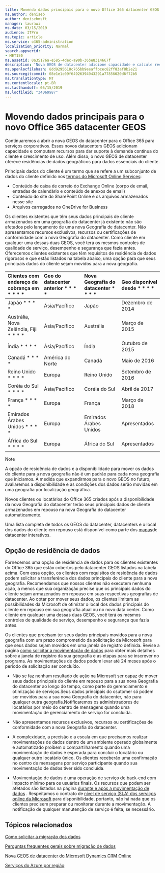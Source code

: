```yaml
---
title: Movendo dados principais para o novo Office 365 datacenter GEOS
ms.author: deniseb
author: denisebmsft
manager: laurawi
ms.date: 03/15/2019
audience: ITPro
ms.topic: article
ms.service: o365-administration
localization_priority: Normal
search.appverid:
- MET150
ms.assetid: 0a35176a-e585-4dec-a90b-36be8314667f
description: 'Nova GEOS de datacenter adicione capacidade e calcule recursos para dar suporte à demanda contínua do cliente e crescimento de uso. Além disso, o novo GEOS de datacenter oferece residências de dados geográficos para dados essenciais do cliente. Principais dados do cliente é um termo que se refere a um subconjunto de dados do cliente definido nos termos do Microsoft Online Services: conteúdo da caixa de correio do Exchange Online (corpo de email, entradas de calendário e conteúdo de anexos de email) e conteúdo do site do SharePoint Online e os arquivos armazenados nesse site e arquivos carregados no OneDrive for Business.'
ms.openlocfilehash: 8dd9295618c765bb9eeaffbcec82ff83af8b2e21
ms.sourcegitcommit: 08e1e1c09f64926394043291a77856620d6f72b5
ms.translationtype: MT
ms.contentlocale: pt-BR
ms.lasthandoff: 05/15/2019
ms.locfileid: "34069987"
---
```

# <a name="moving-core-data-to-new-office-365-datacenter-geos"></a>Movendo dados principais para o novo Office 365 datacenter GEOS

Continuaremos a abrir a nova GEOS do datacenter para o Office 365 para serviços corporativos. Esses novos datacenters GEOS adicionam capacidade e computam recursos para dar suporte à demanda contínua do cliente e crescimento de uso. Além disso, o novo GEOS de datacenter oferece residências de dados geográficos para dados essenciais do cliente. 

Principais dados do cliente é um termo que se refere a um subconjunto de dados do cliente definido nos [termos do Microsoft Online Services](https://go.microsoft.com/fwlink/p/?LinkID=249048): 
- Conteúdo de caixa de correio do Exchange Online (corpo de email, entradas de calendário e conteúdo de anexos de email)
- Conteúdo do site do SharePoint Online e os arquivos armazenados nesse site
- Arquivos carregados no OneDrive for Business 
  
Os clientes existentes que têm seus dados principais de cliente armazenados em uma geografia do datacenter já existente não são afetados pelo lançamento de uma nova Geografia de datacenter. Não apresentamos recursos exclusivos, recursos ou certificações de conformidade com a nova Geografia do datacenter. Como cliente em qualquer uma dessas duas GEOS, você terá os mesmos controles de qualidade de serviço, desempenho e segurança que fazia antes. Oferecemos clientes existentes que têm requisitos de residência de dados rigorosos e que estão listados na tabela abaixo, uma opção para que seus principais dados do cliente sejam movidos para a nova geografia.
  
|Clientes com endereço de cobrança em * * * *|Geo do datacenter anterior * * * *|Nova Geografia do datacenter * * * *|Geo disponível desde * * * *|
|:-----|:-----|:-----|:-----|
|Japão * * * *| Ásia/Pacífico | Japão | Dezembro de 2014 |
|Austrália, Nova Zelândia, Fiji * * * *| Ásia/Pacífico | Austrália | Março de 2015 |
|Índia * * * *| Ásia/Pacífico | Índia | Outubro de 2015 |
|Canadá * * * *| América do Norte | Canadá | Maio de 2016 |
|Reino Unido * * * *| Europa | Reino Unido | Setembro de 2016 |
|Coréia do Sul * * * *| Ásia/Pacífico | Coréia do Sul | Abril de 2017 |
|França * * * *| Europa | França | Março de 2018 |
|Emirados Árabes Unidos * * * *| Europa | Emirados Árabes Unidos | Apresentados |
|África do Sul * * * *| Europa | África do Sul | Apresentados |
   
> [!NOTE]
> A opção de residência de dados e a disponibilidade para mover os dados do cliente para a nova geografia não é um padrão para cada nova geografia que iniciamos. À medida que expandirmos para o novo GEOS no futuro, avaliaremos a disponibilidade e as condições dos dados serão movidas em uma geografia por localização geográfica. 
  
Novos clientes ou locatários do Office 365 criados após a disponibilidade da nova Geografia do datacenter terão seus principais dados de cliente armazenados em repouso na nova Geografia do datacenter automaticamente.
  
Uma lista completa de todos os GEOS do datacenter, datacenters e o local dos dados do cliente em repouso está disponível como parte dos [mapas](https://office.com/datamaps)de datacenter interativos. 
  
## <a name="data-residency-option"></a>Opção de residência de dados

Fornecemos uma opção de residência de dados para os clientes existentes do Office 365 que estão cobertos pelo datacenter GEOS listados na tabela acima. Com essa opção, os clientes com requisitos de residência de dados podem solicitar a transferência dos dados principais do cliente para a nova geografia. Recomendamos que nossos clientes não executem nenhuma ação, a menos que sua organização precise que os principais dados do cliente sejam armazenados em repouso em suas respectivas geografias de datacenter. Ao optar por mover seus dados, os clientes limitam as possibilidades da Microsoft de otimizar o local dos dados principais do cliente em repouso em sua geografia atual ou no novo data center. Como cliente em qualquer uma dessas duas GEOS, você terá os mesmos controles de qualidade de serviço, desempenho e segurança que fazia antes.
  
Os clientes que precisam ter seus dados principais movidos para a nova geografia com um prazo comprometido da solicitação da Microsoft para que seus dados sejam movidos em uma janela de registro definida.  Revise a página [como solicitar a movimentação de dados](request-your-data-move.md) para obter mais detalhes sobre a janela de registro da sua geografia e as etapas para se inscrever no programa.  As movimentações de dados podem levar até 24 meses após o período de solicitação ser concluído.

- Não se faz nenhum resultado de ação na Microsoft ser capaz de mover seus dados principais do cliente em repouso para a sua nova Geografia do datacenter ao longo do tempo, como parte do gerenciamento e otimização de serviços.Seus dados principais do csutomer só podem ser movidos para a sua nova Geografia do datacenter, não para qualquer outra geografia.Notificaremos os administradores de locatários por meio do centro de mensagens quando uma movimentação de gerenciamento de serviço for concluída.
   
- Não apresentamos recursos exclusivos, recursos ou certificações de conformidade com a nova Geografia do datacenter.
    
- A complexidade, a precisão e a escala em que precisamos realizar movimentações de dados dentro de um ambiente operado globalmente e automatizado proíbem o compartilhamento quando uma movimentação de dados é esperada para concluir o locatário ou qualquer outro locatário único. Os clientes receberão uma confirmação no centro de mensagens por serviço participante quando sua movimentação de dados tiver sido concluída. 
    
- Movimentação de dados é uma operação de serviço de back-end com impacto mínimo para os usuários finais. Os recursos que podem ser afetados são listados na página [durante e após a movimentação de dados](during-and-after-your-data-move.md) . Respeitamos o contrato de [nível de serviço (SLA) dos serviços online da Microsoft](https://go.microsoft.com/fwlink/p/?LinkId=523897) para disponibilidade, portanto, não há nada que os clientes precisem preparar ou monitorar durante a movimentação. A notificação de qualquer manutenção de serviço é feita, se necessário. 
    
## <a name="related-topics"></a>Tópicos relacionados 
 
[Como solicitar a migração dos dados](request-your-data-move.md)
    
[Perguntas frequentes gerais sobre migração de dados](data-move-faq.md)
  
[Nova GEOS de datacenter do Microsoft Dynamics CRM Online](https://go.microsoft.com/fwlink/p/?Linkid=615924)
  
[Serviços do Azure por região](https://azure.microsoft.com/en-us/regions/)
